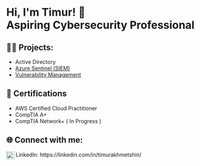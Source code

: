 <h1>Hi, I'm Timur! 👋 <br/>Aspiring Cybersecurity Professional</a> </h1>

<h2>👨‍💻 Projects:</h2>

  - Active Directory
  -  <a href="https://github.com/timuakhm/Azure-Sentinel-SIEM-/tree/main">Azure Sentinel (SIEM)</a>
  - <a href="https://github.com/timuakhm/Nessus-Vulnerability-Management">Vulnerability Management</a>


<h2>📝 Certifications</h2>

- AWS Certified Cloud Practitioner
- CompTIA A+
- CompTIA Network+ ( In Progress )

<h2> 🌐 Connect with me:</h2>

<img align="left" alt="Timur Akhmetshin | LinkedIn" width="22px" src="https://cdn.jsdelivr.net/npm/simple-icons@v3/icons/linkedin.svg" />
LinkedIn: https://linkedin.com/in/timurakhmetshin/  
